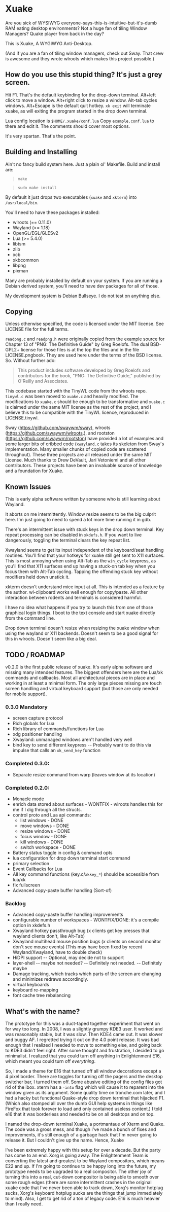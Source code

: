 # Xuake

Are you sick of WYSIWYG everyone-says-this-is-intuitive-but-it's-dumb RAM
eating desktop environments?  Not a huge fan of tiling Window Managers?
Quake player from back in the day?

This is Xuake, A WYGIWYG Anti-Desktop.

(And if you are a fan of tiling window managers, check out Sway.  That crew
is awesome and they wrote wlroots which makes this project possible.)

## How do you use this stupid thing?  It's just a grey screen.

Hit F1.  That's the default keybinding for the drop-down terminal.  Alt+left click
to move a window.  Alt+right click to resize a window.  Alt-tab cycles windows.
Alt+Escape is the default quit hotkey.  `xk exit` will terminate xuake, as will
exiting the program started in the drop down terminal.

Lua config location is `$HOME/.xuake/conf.lua`  Copy `example.conf.lua` to there
and edit it.  The comments should cover most options.

It's very spartan.  That's the point.

## Building and Installing

Ain't no fancy build system here.  Just a plain ol' Makefile.  Build and
install are:

> `make`

> `sudo make install`

By default it just drops two executables (`xuake` and `xkterm`) into
`/usr/local/bin`.

You'll need to have these packages installed:
* wlroots (== 0.11.0)
* Wayland (>= 1.18)
* OpenGL/EGL/GLESv2
* Lua (>= 5.4.0)
* libtsm
* zlib
* xcb
* xkbcommon
* libpng
* pixman

Many are probably installed by default on your system.  If you are running a
Debian derived system, you'll need to have dev packages for all of those.

My development system is Debian Bullseye.  I do not test on anything else.

## Copying

Unless otherwise specified, the code is licensed under the MIT license.  See
LICENSE file for the full terms.

`readpng.c` and `readpng.h` were originally copied from the example source for
Chapter 13 of "PNG: The Definitive Guide" by Greg Roelofs.  The dual BSD-GPL2+
license for those files is at the top the files and in the file LICENSE.pngbook.
They are used here under the terms of the BSD license.  So.  Without further ado:

> This product includes software developed by Greg Roelofs
> and contributors for the book, "PNG: The Definitive Guide,"
> published by O'Reilly and Associates.

This codebase started with the TinyWL code from the wlroots repo.  `tinywl.c`
was been moved to `xuake.c` and heavily modified.  The modifications to `xuake.c`
should be enough to be transformative and `xuake.c` is claimed under the same
MIT license as the rest of the project, and I believe this to be compatible with
the TinyWL licence, reproduced in LICENSE.tinywl.

Sway (https://github.com/swaywm/sway), wlroots (https://github.com/swaywm/wlroots.),
and rootston (https://github.com/swaywm/rootston) have provided a lot of examples
and some larger bits of cribbed code (`xwayland.c` takes its skeleton from Sway's
implementation.  Many smaller chunks of copied code are scattered throughout).
These three projects are all released under the same MIT License.  Much thanks to
Drew DeVault, Jari Vetoniemi and all other contributors.  These projects have
been an invaluable source of knowledge and a foundation for Xuake.

## Known Issues

This is early alpha software written by someone who is still learning about
Wayland.

It aborts on me intermittently.  Window resize seems to be the big culprit here.
I'm just going to need to spend a lot more time running it in gdb.

There's an intermittent issue with stuck keys in the drop down terminal.  Key
repeat processing can be disabled in `xkdefs.h`.  If you want to live dangerously,
toggling the terminal clears the key repeat list.

Xwayland seems to get its input independent of the keyboard/seat handling routines.
You'll find that your hotkeys for xuake still get sent to X11 surfaces.  This is
most annoying when using Alt-Tab as the `win_cycle` keypress, as you'll find that
X11 surfaces end up having a stuck-on tab key when you focus them with Alt-Tab
cycling.  Tapping the offending stuck key without modifiers held down unstick it.

xkterm doesn't understand mice input at all.  This is intended as a feature by the
author.  wl-clipboard works well enough for copy/paste.  All other interaction
between rodents and terminals is considered harmful.

I have no idea what happens if you try to launch this from one of those graphical
login things.  I boot to the text console and start xuake directly from the
command line.

Drop down terminal doesn't resize when resizing the xuake window when using the
wayland or X11 backends.  Doesn't seem to be a good signal for this in wlroots.
Doesn't seem like a big deal.

## TODO / ROADMAP

v0.2.0 is the first public release of xuake.  It's early alpha software and
missing many intended features.  The biggest offenders here are the Lua/xk
commands and callbacks.  Most all architectural pieces are in place and working
in at least a minimal form.  The only large pieces missing are touch screen
handling and virtual keyboard support (but those are only needed for mobile
support).

### 0.3.0 Mandatory

- screen capture protocol
- Rich globals for Lua
- Rich library of commands/functions for Lua
- xdg positioner handling
- Xwayland: unmanaged windows aren't handled very well
- bind key to send different keypress -- Probably want to do this via impulse that calls an `xk_send_key` function

### Completed 0.3.0:

- Separate resize command from warp (leaves window at its location)

### Completed 0.2.0:

- Monacle mode
- enrich data stored about surfaces - WONTFIX - wlroots handles this for me if I dig
  through all the structs.
- control proto and Lua api commands:
    - list windows - DONE
    - move windows - DONE
    - resize windows - DONE
    - focus window - DONE
    - kill windows - DONE
    - switch workspace - DONE
- Battery status toggle in config & command opts
- lua configuration for drop down terminal start command
- primary selection
- Event Callbacks for Lua
- All key command functions (key.c/`xkkey_*`) should be accessible from lua/xk
- fix fullscreen
- Advanced copy-paste buffer handling (Sort-of)

### Backlog

- Advanced copy-paste buffer handling improvements
- configurable number of workspaces - WONTFIX/DONE: it's a compile option in xkdefs.h
- Xwayland hotkey passthrough bug
  (x clients get key presses that wayland clients don't, like Alt-Tab)
- Xwayland multihead mouse position bugs
  (x clients on second monitor don't see mouse events)
  (This may have been fixed by recent Wayland/Xwayland, have to double check)
- HiDPI support -- Optional, may decide not to support
- layer-shell -- maybe not needed? -- Definitely not needed. -- Definitely maybe
- Damage tracking, which tracks which parts of the screen are changing and
  minimizes redraws accordingly.
- virtual keyboards
- keyboard re-mapping
- font cache tree rebalancing

## What's with the name?

The prototype for this was a duct-taped together experiment that went on
for way too long.  In 2008, I was a slightly grumpy KDE3 user.  It worked
and was reasonably stable, but it was slow.  Then KDE4 came out.  It was
slower and buggy AF.  I regretted trying it out on the 4.0 point release.
It was bad enough that I realized I needed to move to something else, and
going back to KDE3 didn't feel right.  After some thought and frustration,
I decided to go minimalist.  I realized that you could turn off anything in
Enlightenment E16, which meant you could turn off _everything_.

So, I made a theme for E16 that turned off all window decorations except
a 4 pixel border.  There are toggles for turning off the pagers and the
desktop switcher bar, I turned them off.  Some abusive editing of the
config files got rid of the ibox.  xterm has a `-into` flag which will
cause it to reparent into the window given as its argument.  Some quality
time on tronche.com later, and I had a hacky but functional Quake-style
drop down terminal that hijacked F1.  (Which also stomped all over the
dumb GUI help systems in things like FireFox that took forever to load
and only contained useless content.)  I told e16 that it was borderless
and needed to be on all desktops and on top.

I named the drop-down terminal Xuake, a portmantaue of Xterm and Quake.  The
code was a gross mess, and though I've made a bunch of fixes and improvements,
it's still enough of a garbage hack that I'm never going to release it.  But I
couldn't give up the name.  Hence, Xuake

I've been extremely happy with this setup for over a decade.  But the party
has come to an end.  Xorg is going away.  The Enlightenment Team is converting
the latest and greatest to be Wayland compositors, which means E22 and up.
If I'm going to continue to be happy long into the future, my prototype needs
to be upgraded to a real compositor.  The other joy of turning this into a
real, cut-down compositor is being able to smooth over some rough edges
(there are some intermittent crashes in the original xuake code that I've never
been able to track down, Xorg's monitor hotplug sucks, Xorg's keyboard hotplug
sucks are the things that jump immediately to mind).  Also, I get to get rid
of a ton of legacy code.  E16 is much heavier than I really need.
